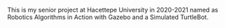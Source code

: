 This is my senior project at Hacettepe University in 2020-2021 named as Robotics Algorithms in Action with Gazebo and a Simulated TurtleBot.
